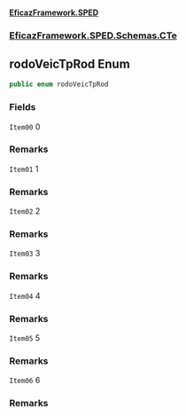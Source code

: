#### [EficazFramework.SPED](EficazFrameworkSPED.md 'EficazFramework SPED')
### [EficazFramework.SPED.Schemas.CTe](EficazFramework.SPED.Schemas.CTe.md 'EficazFramework.SPED.Schemas.CTe')

## rodoVeicTpRod Enum

```csharp
public enum rodoVeicTpRod
```
### Fields

<a name='EficazFramework.SPED.Schemas.CTe.rodoVeicTpRod.Item00'></a>

`Item00` 0

### Remarks

<a name='EficazFramework.SPED.Schemas.CTe.rodoVeicTpRod.Item01'></a>

`Item01` 1

### Remarks

<a name='EficazFramework.SPED.Schemas.CTe.rodoVeicTpRod.Item02'></a>

`Item02` 2

### Remarks

<a name='EficazFramework.SPED.Schemas.CTe.rodoVeicTpRod.Item03'></a>

`Item03` 3

### Remarks

<a name='EficazFramework.SPED.Schemas.CTe.rodoVeicTpRod.Item04'></a>

`Item04` 4

### Remarks

<a name='EficazFramework.SPED.Schemas.CTe.rodoVeicTpRod.Item05'></a>

`Item05` 5

### Remarks

<a name='EficazFramework.SPED.Schemas.CTe.rodoVeicTpRod.Item06'></a>

`Item06` 6

### Remarks